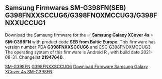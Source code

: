 <h2>Samsung Firmwares SM-G398FN(SEB) G398FNXXSCCUG6/G398FNOXMCCUG3/G398FNXXUCCUG1</h2>
Download the Samsung firmware for the ✅ <strong>Samsung Galaxy XCover 4s </strong> ⭐ <strong>SM-G398FN</strong> with product code <strong>SEB</strong> <strong> from Baltic Europe</strong>. This firmware has version number PDA <strong>G398FNXXSCCUG6</strong> and CSC G398FNOXMCCUG3. The operating system of this firmware is Android R , with build date 2021-08-31. Changelist <strong>21947640</strong>.


[SM-G398FN](https://samfirm.shop/samsung/model/SM-G398FN)
[G398FNXXSCCUG6](https://samfirm.shop/samsung/pda/G398FNXXSCCUG6)
[Download Firmware Samsung Galaxy XCover 4s SM-G398FN](https://samfirm.shop/samsung/firmware/452074)
